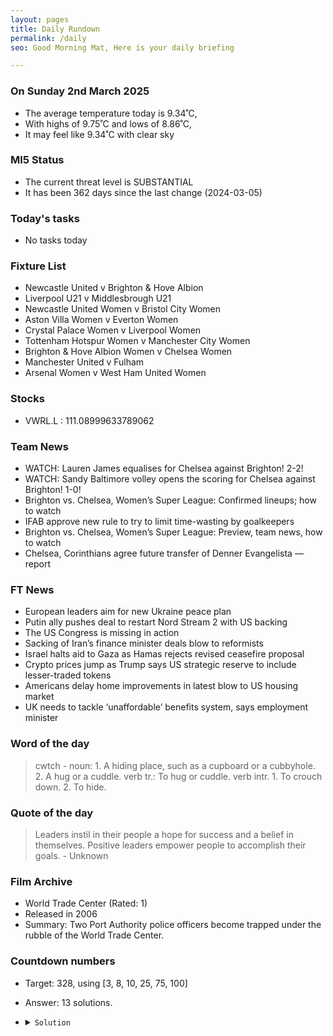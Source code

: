 ```yaml
---
layout: pages
title: Daily Rundown
permalink: /daily
seo: Good Morning Mat, Here is your daily briefing

---
```


<!-- weather_marker starts -->
### On Sunday 2nd March 2025

- The average temperature today is 9.34˚C,
- With highs of 9.75˚C and lows of 8.86˚C,
- It may feel like 9.34˚C with clear sky

<!-- weather_marker ends -->

### MI5 Status
<!-- threat_marker starts -->
- The current threat level is <span class="highlighter">SUBSTANTIAL</span>
- It has been 362 days since the last change (2024-03-05)

<!-- threat_marker ends -->

### Today's tasks
<!-- task_marker starts -->
- No tasks today
<!-- task_marker ends -->

### Fixture List

<!-- fixture_marker starts -->
- Newcastle United v Brighton & Hove Albion
- Liverpool U21 v Middlesbrough U21
- Newcastle United Women v Bristol City Women
- Aston Villa Women v Everton Women
- Crystal Palace Women v Liverpool Women
- Tottenham Hotspur Women v Manchester City Women
- Brighton & Hove Albion Women v Chelsea Women
- Manchester United v Fulham
- Arsenal Women v West Ham United Women
<!-- fixture_marker ends -->


### Stocks

<!-- stocks_marker starts -->

- VWRL.L : 111.08999633789062 

<!-- stocks_marker ends -->


### Team News
<!-- news_marker starts -->

 - WATCH: Lauren James equalises for Chelsea against Brighton! 2-2!
 - WATCH: Sandy Baltimore volley opens the scoring for Chelsea against Brighton! 1-0!
 - Brighton vs. Chelsea, Women’s Super League: Confirmed lineups; how to watch
 - IFAB approve new rule to try to limit time-wasting by goalkeepers
 - Brighton vs. Chelsea, Women’s Super League: Preview, team news, how to watch
 - Chelsea, Corinthians agree future transfer of Denner Evangelista — report

<!-- news_marker ends -->

### FT News

<!-- ftnews_marker starts -->

 - European leaders aim for new Ukraine peace plan
 - Putin ally pushes deal to restart Nord Stream 2 with US backing
 - The US Congress is missing in action
 - Sacking of Iran’s finance minister deals blow to reformists
 - Israel halts aid to Gaza as Hamas rejects revised ceasefire proposal
 - Crypto prices jump as Trump says US strategic reserve to include lesser-traded tokens
 - Americans delay home improvements in latest blow to US housing market
 - UK needs to tackle ‘unaffordable’ benefits system, says employment minister

<!-- ftnews_marker ends -->

### Word of the day

<!-- word_marker starts -->

 > cwtch - noun: 1. A hiding place, such as a cupboard or a cubbyhole. 2. A hug or a cuddle. verb tr.: To hug or cuddle. verb intr. 1. To crouch down. 2. To hide.

<!-- word_marker ends -->


### Quote of the day
<!-- quote_marker starts -->

> Leaders instil in their people a hope for success and a belief in themselves. Positive leaders empower people to accomplish their goals. - Unknown

<!-- quote_marker ends -->


### Film Archive

<!-- film_marker starts -->
- World Trade Center (Rated: 1)
- Released in 2006
- Summary: Two Port Authority police officers become trapped under the rubble of the World Trade Center.
<!-- film_marker ends -->

### Countdown numbers
<!-- game_marker starts -->

- Target: 328, using [3, 8, 10, 25, 75, 100]
- Answer: 13 solutions.

- <details><summary><code>Solution</code></summary>

  Solution: ( 75 + 10 - 3 ) x 100 / 25

   </details>

<!-- game_marker ends -->
